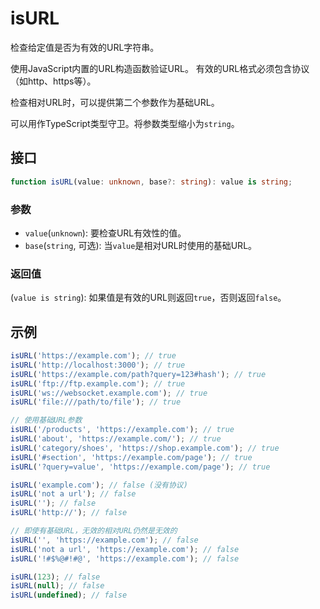 # isURL

检查给定值是否为有效的URL字符串。

使用JavaScript内置的URL构造函数验证URL。
有效的URL格式必须包含协议（如http、https等）。

检查相对URL时，可以提供第二个参数作为基础URL。

可以用作TypeScript类型守卫。将参数类型缩小为`string`。

## 接口

```typescript
function isURL(value: unknown, base?: string): value is string;
```

### 参数

- `value`(`unknown`): 要检查URL有效性的值。
- `base`(`string`, 可选): 当`value`是相对URL时使用的基础URL。

### 返回值

(`value is string`): 如果值是有效的URL则返回`true`，否则返回`false`。

## 示例

```typescript
isURL('https://example.com'); // true
isURL('http://localhost:3000'); // true
isURL('https://example.com/path?query=123#hash'); // true
isURL('ftp://ftp.example.com'); // true
isURL('ws://websocket.example.com'); // true
isURL('file:///path/to/file'); // true

// 使用基础URL参数
isURL('/products', 'https://example.com'); // true
isURL('about', 'https://example.com/'); // true
isURL('category/shoes', 'https://shop.example.com'); // true
isURL('#section', 'https://example.com/page'); // true
isURL('?query=value', 'https://example.com/page'); // true

isURL('example.com'); // false (没有协议)
isURL('not a url'); // false
isURL(''); // false
isURL('http://'); // false

// 即使有基础URL，无效的相对URL仍然是无效的
isURL('', 'https://example.com'); // false
isURL('not a url', 'https://example.com'); // false
isURL('!#$%@#!#@', 'https://example.com'); // false

isURL(123); // false
isURL(null); // false
isURL(undefined); // false
```

